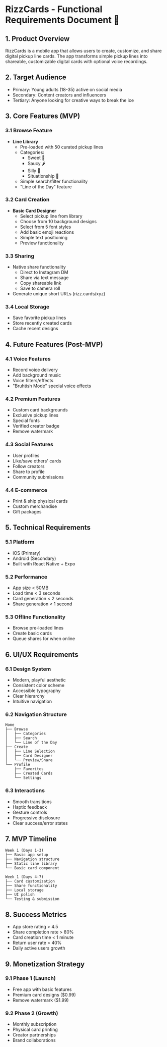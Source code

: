 # RizzCards - Functional Requirements Document 📱

## 1. Product Overview
RizzCards is a mobile app that allows users to create, customize, and share digital pickup line cards. The app transforms simple pickup lines into shareable, customizable digital cards with optional voice recordings.

## 2. Target Audience
- Primary: Young adults (18-35) active on social media
- Secondary: Content creators and influencers
- Tertiary: Anyone looking for creative ways to break the ice

## 3. Core Features (MVP)

### 3.1 Browse Feature
- **Line Library**
  - Pre-loaded with 50 curated pickup lines
  - Categories:
    - Sweet 🥰
    - Saucy 🌶️
    - Silly 🤪
    - Situationship 💭
  - Simple search/filter functionality
  - "Line of the Day" feature

### 3.2 Card Creation
- **Basic Card Designer**
  - Select pickup line from library
  - Choose from 10 background designs
  - Select from 5 font styles
  - Add basic emoji reactions
  - Simple text positioning
  - Preview functionality

### 3.3 Sharing
- Native share functionality
  - Direct to Instagram DM
  - Share via text message
  - Copy shareable link
  - Save to camera roll
- Generate unique short URLs (rizz.cards/xyz)

### 3.4 Local Storage
- Save favorite pickup lines
- Store recently created cards
- Cache recent designs

## 4. Future Features (Post-MVP)

### 4.1 Voice Features
- Record voice delivery
- Add background music
- Voice filters/effects
- "Bruhtish Mode" special voice effects

### 4.2 Premium Features
- Custom card backgrounds
- Exclusive pickup lines
- Special fonts
- Verified creator badge
- Remove watermark

### 4.3 Social Features
- User profiles
- Like/save others' cards
- Follow creators
- Share to profile
- Community submissions

### 4.4 E-commerce
- Print & ship physical cards
- Custom merchandise
- Gift packages

## 5. Technical Requirements

### 5.1 Platform
- iOS (Primary)
- Android (Secondary)
- Built with React Native + Expo

### 5.2 Performance
- App size < 50MB
- Load time < 3 seconds
- Card generation < 2 seconds
- Share generation < 1 second

### 5.3 Offline Functionality
- Browse pre-loaded lines
- Create basic cards
- Queue shares for when online

## 6. UI/UX Requirements

### 6.1 Design System
- Modern, playful aesthetic
- Consistent color scheme
- Accessible typography
- Clear hierarchy
- Intuitive navigation

### 6.2 Navigation Structure
```
Home
├── Browse
│   ├── Categories
│   ├── Search
│   └── Line of the Day
├── Create
│   ├── Line Selection
│   ├── Card Designer
│   └── Preview/Share
└── Profile
    ├── Favorites
    ├── Created Cards
    └── Settings
```

### 6.3 Interactions
- Smooth transitions
- Haptic feedback
- Gesture controls
- Progressive disclosure
- Clear success/error states

## 7. MVP Timeline
```
Week 1 (Days 1-3)
├── Basic app setup
├── Navigation structure
├── Static line library
└── Basic card component

Week 1 (Days 4-7)
├── Card customization
├── Share functionality
├── Local storage
├── UI polish
└── Testing & submission
```

## 8. Success Metrics
- App store rating > 4.5
- Share completion rate > 80%
- Card creation time < 1 minute
- Return user rate > 40%
- Daily active users growth

## 9. Monetization Strategy
### 9.1 Phase 1 (Launch)
- Free app with basic features
- Premium card designs ($0.99)
- Remove watermark ($1.99)

### 9.2 Phase 2 (Growth)
- Monthly subscription
- Physical card printing
- Creator partnerships
- Brand collaborations 